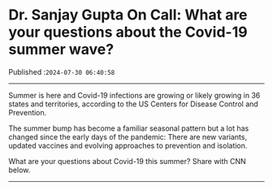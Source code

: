 # Dr. Sanjay Gupta On Call: What are your questions about the Covid-19 summer wave?

Published :`2024-07-30 06:40:58`

---

Summer is here and Covid-19 infections are growing or likely growing in 36 states and territories, according to the US Centers for Disease Control and Prevention.

The summer bump has become a familiar seasonal pattern but a lot has changed since the early days of the pandemic: There are new variants, updated vaccines and evolving approaches to prevention and isolation.

What are your questions about Covid-19 this summer? Share with CNN below.

---

